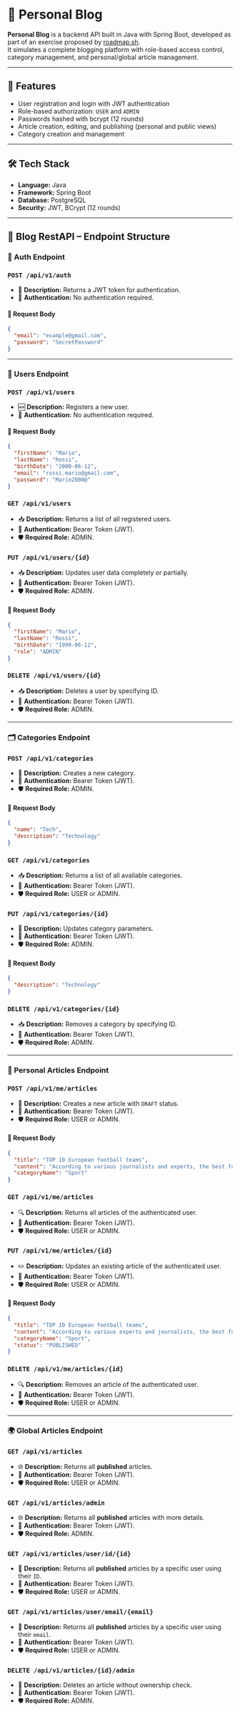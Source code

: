 # 📘 Personal Blog

**Personal Blog** is a backend API built in Java with Spring Boot, developed as part of an exercise proposed by [roadmap.sh](https://roadmap.sh/projects/personal-blog).  
It simulates a complete blogging platform with role-based access control, category management, and personal/global article management.

---

## 🚀 Features

- User registration and login with JWT authentication
- Role-based authorization: `USER` and `ADMIN`
- Passwords hashed with bcrypt (12 rounds)
- Article creation, editing, and publishing (personal and public views)
- Category creation and management

---

## 🛠️ Tech Stack

- **Language:** Java
- **Framework:** Spring Boot
- **Database:** PostgreSQL
- **Security:** JWT, BCrypt (12 rounds)

---

## 🚀 Blog RestAPI – Endpoint Structure

### 🔐 Auth Endpoint

### `POST /api/v1/auth`

- 📨 **Description:** Returns a JWT token for authentication.
- 🔐 **Authentication:** No authentication required.

#### 🔸 Request Body

```json
{
  "email": "example@gmail.com",
  "password": "SecretPassword"
}
```

---

### 👤 Users Endpoint

### `POST /api/v1/users`

- 🆕 **Description:** Registers a new user.
- 🔐 **Authentication:** No authentication required.

#### 🔸 Request Body

```json
{
  "firstName": "Mario",
  "lastName": "Rossi",
  "birthDate": "2000-06-12",
  "email": "rossi.mario@gmail.com",
  "password": "Mario2000@"
}
```

### `GET /api/v1/users`

- 📥 **Description:** Returns a list of all registered users.
- 🔐 **Authentication:** Bearer Token (JWT).
- 🛡️ **Required Role:** ADMIN.

### `PUT /api/v1/users/{id}`

- 📥 **Description:** Updates user data completely or partially.
- 🔐 **Authentication:** Bearer Token (JWT).
- 🛡️ **Required Role:** ADMIN.

#### 🔸 Request Body

```json
{
  "firstName": "Mario",
  "lastName": "Rossi",
  "birthDate": "1999-06-12",
  "role": "ADMIN"
}
```

### `DELETE /api/v1/users/{id}`

- 📥 **Description:** Deletes a user by specifying ID.
- 🔐 **Authentication:** Bearer Token (JWT).
- 🛡️ **Required Role:** ADMIN.

---

### 🗂️ Categories Endpoint

### `POST /api/v1/categories`

- 📝 **Description:** Creates a new category.
- 🔐 **Authentication:** Bearer Token (JWT).
- 🛡️ **Required Role:** ADMIN.

#### 🔸 Request Body

```json
{
  "name": "Tech",
  "description": "Technology"
}
```

### `GET /api/v1/categories`

- 📥 **Description:** Returns a list of all available categories.
- 🔐 **Authentication:** Bearer Token (JWT).
- 🛡️ **Required Role:** USER or ADMIN.

### `PUT /api/v1/categories/{id}`

- 📝 **Description:** Updates category parameters.
- 🔐 **Authentication:** Bearer Token (JWT).
- 🛡️ **Required Role:** ADMIN.

#### 🔸 Request Body

```json
{
  "description": "Technology"
}
```

### `DELETE /api/v1/categories/{id}`

- 📥 **Description:** Removes a category by specifying ID.
- 🔐 **Authentication:** Bearer Token (JWT).
- 🛡️ **Required Role:** ADMIN.

---

### 📝 Personal Articles Endpoint

### `POST /api/v1/me/articles`

- 📄 **Description:** Creates a new article with `DRAFT` status.
- 🔐 **Authentication:** Bearer Token (JWT).
- 🛡️ **Required Role:** USER or ADMIN.

#### 🔸 Request Body

```json
{
  "title": "TOP 10 European football teams",
  "content": "According to various journalists and experts, the best football team might be Italian.",
  "categoryName": "Sport"
}
```

### `GET /api/v1/me/articles`

- 🔍 **Description:** Returns all articles of the authenticated user.
- 🔐 **Authentication:** Bearer Token (JWT).
- 🛡️ **Required Role:** USER or ADMIN.

### `PUT /api/v1/me/articles/{id}`

- ✏️ **Description:** Updates an existing article of the authenticated user.
- 🔐 **Authentication:** Bearer Token (JWT).
- 🛡️ **Required Role:** USER or ADMIN.

#### 🔸 Request Body

```json
{
  "title": "TOP 10 European football teams",
  "content": "According to various experts and journalists, the best football team might be Italian.",
  "categoryName": "Sport",
  "status": "PUBLISHED"
}
```

### `DELETE /api/v1/me/articles/{id}`

- 🔍 **Description:** Removes an article of the authenticated user.
- 🔐 **Authentication:** Bearer Token (JWT).
- 🛡️ **Required Role:** USER or ADMIN.

---

### 🌍 Global Articles Endpoint

### `GET /api/v1/articles`

- 🌐 **Description:** Returns all **published** articles.
- 🔐 **Authentication:** Bearer Token (JWT).
- 🛡️ **Required Role:** USER or ADMIN.

### `GET /api/v1/articles/admin`

- 🌐 **Description:** Returns all **published** articles with more details.
- 🔐 **Authentication:** Bearer Token (JWT).
- 🛡️ **Required Role:** ADMIN.

### `GET /api/v1/articles/user/id/{id}`

- 👤 **Description:** Returns all **published** articles by a specific user using their `ID`.
- 🔐 **Authentication:** Bearer Token (JWT).
- 🛡️ **Required Role:** USER or ADMIN.

### `GET /api/v1/articles/user/email/{email}`

- 📧 **Description:** Returns all **published** articles by a specific user using their `email`.
- 🔐 **Authentication:** Bearer Token (JWT).
- 🛡️ **Required Role:** USER or ADMIN.

### `DELETE /api/v1/articles/{id}/admin`

- 📧 **Description:** Deletes an article without ownership check.
- 🔐 **Authentication:** Bearer Token (JWT).
- 🛡️ **Required Role:** ADMIN.

